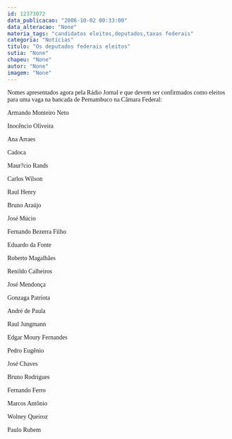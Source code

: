 ```yaml
---
id: 12373072
data_publicacao: "2006-10-02 00:33:00"
data_alteracao: "None"
materia_tags: "candidatos eleitos,deputados,taxas federais"
categoria: "Notícias"
titulo: "Os deputados federais eleitos"
sutia: "None"
chapeu: "None"
autor: "None"
imagem: "None"
---
```

<p><P><FONT face=Verdana>Nomes apresentados agora pela Rádio Jornal e que devem ser confirmados como eleitos para uma vaga na bancada de Pernambuco na Câmara Federal:</FONT></P></p>
<p><P><FONT face=Verdana>Armando Monteiro Neto</FONT></P></p>
<p><P><FONT face=Verdana>Inocêncio Oliveira</FONT></P></p>
<p><P><FONT face=Verdana>Ana Arraes</FONT></P></p>
<p><P><FONT face=Verdana>Cadoca</FONT></P></p>
<p><P><FONT face=Verdana>Maur?cio Rands</FONT></P></p>
<p><P><FONT face=Verdana>Carlos Wilson</FONT></P></p>
<p><P><FONT face=Verdana>Raul Henry</FONT></P></p>
<p><P><FONT face=Verdana>Bruno Araújo</FONT></P></p>
<p><P><FONT face=Verdana>José Múcio</FONT></P></p>
<p><P><FONT face=Verdana>Fernando Bezerra Filho</FONT></P></p>
<p><P><FONT face=Verdana>Eduardo da Fonte</FONT></P></p>
<p><P><FONT face=Verdana>Roberto Magalhães</FONT></P></p>
<p><P><FONT face=Verdana>Renildo Calheiros</FONT></P></p>
<p><P><FONT face=Verdana>José Mendonça</FONT></P></p>
<p><P><FONT face=Verdana>Gonzaga Patriota</FONT></P></p>
<p><P><FONT face=Verdana>André de Paula</FONT></P></p>
<p><P><FONT face=Verdana>Raul Jungmann</FONT></P></p>
<p><P><FONT face=Verdana>Edgar Moury Fernandes</FONT></P></p>
<p><P><FONT face=Verdana>Pedro Eugênio</FONT></P></p>
<p><P><FONT face=Verdana>José Chaves</FONT></P></p>
<p><P><FONT face=Verdana>Bruno Rodrigues</FONT></P></p>
<p><P><FONT face=Verdana>Fernando Ferro</FONT></P></p>
<p><P><FONT face=Verdana>Marcos Antônio</FONT></P></p>
<p><P><FONT face=Verdana>Wolney Queiroz</FONT></P></p>
<p><P><FONT face=Verdana>Paulo Rubem</FONT></P> </p>
